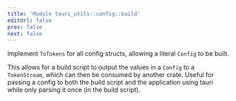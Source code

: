 ```yaml
---
title: 'Module tauri_utils::config::build'
editUrl: false
prev: false
next: false
---
```



Implement `ToTokens` for all config structs, allowing a literal `Config` to be built.

This allows for a build script to output the values in a `Config` to a `TokenStream`, which can
then be consumed by another crate. Useful for passing a config to both the build script and the
application using tauri while only parsing it once (in the build script).
